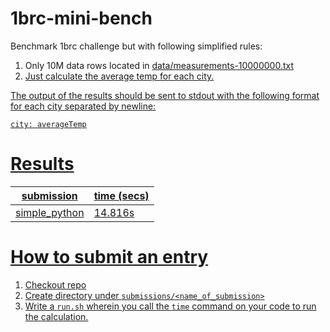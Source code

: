 # 1brc-mini-bench

Benchmark 1brc challenge but with following simplified rules:

1. Only 10M data rows located in <a href="data/measurements-10000000.txt">data/measurements-10000000.txt</div>
2. Just calculate the average temp for each city.

The output of the results should be sent to stdout with the following format for each city separated by newline:

    city: averageTemp

# Results

|  submission   | time (secs)   |
| ------------- | ------------- |
| simple_python | 14.816s       |

# How to submit an entry

1. Checkout repo
2. Create directory under `submissions/<name_of_submission>`
3. Write a `run.sh` wherein you call the `time` command on your code to run the calculation.